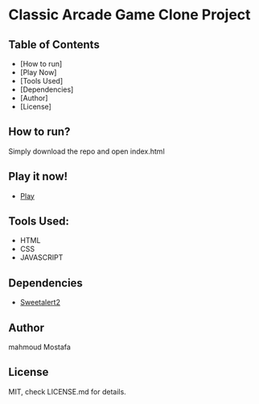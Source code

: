 # Classic Arcade Game Clone Project

## Table of Contents
- [How to run]
- [Play Now]
- [Tools Used]
- [Dependencies]
- [Author]
- [License]
## How to run?
Simply download the repo and open index.html

## Play it now!
* [Play](https://sweetalert2.github.io/)

## Tools Used:
* HTML
* CSS
* JAVASCRIPT

## Dependencies

* [Sweetalert2](https://sweetalert2.github.io/)

## Author
 mahmoud Mostafa


## License
MIT, check LICENSE.md for details.